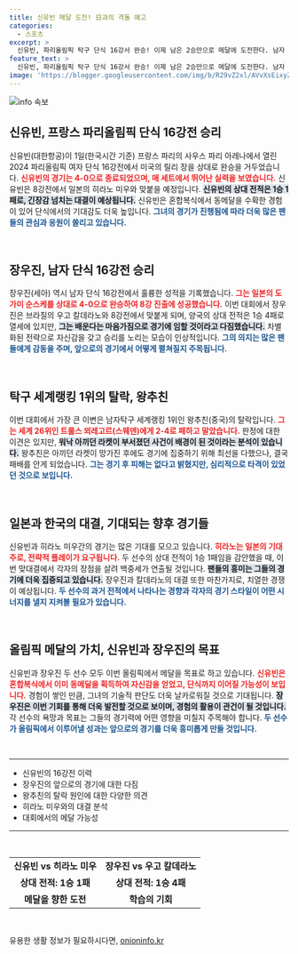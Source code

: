 ```yaml
---
title: 신유빈 메달 도전! 日과의 격돌 예고
categories:
  - 스포츠
excerpt: >
  신유빈, 파리올림픽 탁구 단식 16강서 완승! 이제 남은 2승만으로 메달에 도전한다. 남자 탁구 세계 1위 왕추친은 예기치 못한 탈락. 과연 다음 조경은?
feature_text: >
  신유빈, 파리올림픽 탁구 단식 16강서 완승! 이제 남은 2승만으로 메달에 도전한다. 남자 탁구 세계 1위 왕추친은 예기치 못한 탈락. 과연 다음 조경은?
image: 'https://blogger.googleusercontent.com/img/b/R29vZ2xl/AVvXsEixyZcFfHzMRdzZMjFBmAUKJYCLCGyLL1o632UiGVXcaFdKo_bkvkuCioo0uUKlGfBVcT3P84aROyZIXSBEx3Aw5nCQ3pTgDom1WDC4m8eifvWiAmWEEVb4x6G_l8C0QH225ldMjyaFvpxGEBGNO37VmDTDMHGhJPq73UglMfDca1-0aw/s1600/blogspot.png'
---
```


<p><img src="https://blogger.googleusercontent.com/img/b/R29vZ2xl/AVvXsEixyZcFfHzMRdzZMjFBmAUKJYCLCGyLL1o632UiGVXcaFdKo_bkvkuCioo0uUKlGfBVcT3P84aROyZIXSBEx3Aw5nCQ3pTgDom1WDC4m8eifvWiAmWEEVb4x6G_l8C0QH225ldMjyaFvpxGEBGNO37VmDTDMHGhJPq73UglMfDca1-0aw/s1600/blogspot.png" alt="info 속보" /></p>

<h2 data-ke-size="size26">신유빈, 프랑스 파리올림픽 단식 16강전 승리</h2>

<p data-ke-size="size16">신유빈(대한항공)이 1일(한국시간 기준) 프랑스 파리의 사우스 파리 아레나에서 열린 2024 파리올림픽 여자 단식 16강전에서 미국의 릴리 장을 상대로 완승을 거두었습니다. <b><span style="color: #ee2323;">신유빈의 경기는 4-0으로 종료되었으며, 매 세트에서 뛰어난 실력을 보였습니다.</span></b> 신유빈은 8강전에서 일본의 히라노 미우와 맞붙을 예정입니다. <b><span style="background-color: #21538527;">신유빈의 상대 전적은 1승 1패로, 긴장감 넘치는 대결이 예상됩니다.</span></b> 신유빈은 혼합복식에서 동메달을 수확한 경험이 있어 단식에서의 기대감도 더욱 높입니다. <b><span style="color: #1a5490;">그녀의 경기가 진행됨에 따라 더욱 많은 팬들의 관심과 응원이 쏠리고 있습니다.</span></b></p>

<p data-ke-size="size16">&nbsp;</p>

<h2 data-ke-size="size26">장우진, 남자 단식 16강전 승리</h2>

<p data-ke-size="size16">장우진(세아) 역시 남자 단식 16강전에서 훌륭한 성적을 기록했습니다. <b><span style="color: #ee2323;">그는 일본의 도가미 순스케를 상대로 4-0으로 완승하여 8강 진출에 성공했습니다.</span></b> 이번 대회에서 장우진은 브라질의 우고 칼데라노와 8강전에서 맞붙게 되며, 양국의 상대 전적은 1승 4패로 열세에 있지만, <b><span style="background-color: #21538527;">그는 배운다는 마음가짐으로 경기에 임할 것이라고 다짐했습니다.</span></b> 차별화된 전략으로 자신감을 갖고 승리를 노리는 모습이 인상적입니다. <b><span style="color: #1a5490;">그의 의지는 많은 팬들에게 감동을 주며, 앞으로의 경기에서 어떻게 펼쳐질지 주목됩니다.</span></b></p>

<p data-ke-size="size16">&nbsp;</p>

<h2 data-ke-size="size26">탁구 세계랭킹 1위의 탈락, 왕추친</h2>

<p data-ke-size="size16">이번 대회에서 가장 큰 이변은 남자탁구 세계랭킹 1위인 왕추친(중국)의 탈락입니다. <b><span style="color: #ee2323;">그는 세계 26위인 트룰스 뫼레고르(스웨덴)에게 2-4로 패하고 말았습니다.</span></b> 판정에 대한 이견은 있지만, <b><span style="background-color: #21538527;">워낙 아끼던 라켓이 부서졌던 사건이 배경이 된 것이라는 분석이 있습니다.</span></b> 왕추친은 아끼던 라켓이 망가진 후에도 경기에 집중하기 위해 최선을 다했으나, 결국 패배를 안게 되었습니다. <b><span style="color: #1a5490;">그는 경기 후 피해는 없다고 밝혔지만, 심리적으로 타격이 있었던 것으로 보입니다.</span></b></p>

<p data-ke-size="size16">&nbsp;</p>

<h2 data-ke-size="size26">일본과 한국의 대결, 기대되는 향후 경기들</h2>

<p data-ke-size="size16">신유빈과 히라노 미우간의 경기는 많은 기대를 모으고 있습니다. <b><span style="color: #ee2323;">히라노는 일본의 기대주로, 전략적 플레이가 요구됩니다.</span></b> 두 선수의 상대 전적이 1승 1패임을 감안했을 때, 이번 맞대결에서 각자의 장점을 살려 백중세가 연출될 것입니다. <b><span style="background-color: #21538527;">팬들의 흥미는 그들의 경기에 더욱 집중되고 있습니다.</span></b> 장우진과 칼데라노의 대결 또한 마찬가지로, 치열한 경쟁이 예상됩니다. <b><span style="color: #1a5490;">두 선수의 과거 전적에서 나타나는 경향과 각자의 경기 스타일이 어떤 시너지를 낼지 지켜볼 필요가 있습니다.</span></b></p>

<p data-ke-size="size16">&nbsp;</p>

<h2 data-ke-size="size26">올림픽 메달의 가치, 신유빈과 장우진의 목표</h2>

<p data-ke-size="size16">신유빈과 장우진 두 선수 모두 이번 올림픽에서 메달을 목표로 하고 있습니다. <b><span style="color: #ee2323;">신유빈은 혼합복식에서 이미 동메달을 획득하여 자신감을 얻었고, 단식까지 이어질 가능성이 보입니다.</span></b> 경험이 쌓인 만큼, 그녀의 기술적 판단도 더욱 날카로워질 것으로 기대됩니다. <b><span style="background-color: #21538527;">장우진은 이번 기회를 통해 더욱 발전할 것으로 보이며, 경험의 활용이 관건이 될 것입니다.</span></b> 각 선수의 욕망과 목표는 그들의 경기력에 어떤 영향을 미칠지 주목해야 합니다. <b><span style="color: #1a5490;">두 선수가 올림픽에서 이루어낼 성과는 앞으로의 경기를 더욱 흥미롭게 만들 것입니다.</span></b></p>

<p data-ke-size="size16">&nbsp;</p>

<hr>

<ul>
    <li>신유빈의 16강전 이력</li>
    <li>장우진의 앞으로의 경기에 대한 다짐</li>
    <li>왕추친의 탈락 원인에 대한 다양한 의견</li>
    <li>히라노 미우와의 대결 분석</li>
    <li>대회에서의 메달 가능성</li>
</ul>

<hr>

<p data-ke-size="size16">&nbsp;</p>

<table style="width: 100%;">
    <tr>
        <td style="text-align: center; height: 17px;"><b>신유빈 vs 히라노 미우</b></td>
        <td style="text-align: center; height: 17px;"><b>장우진 vs 우고 칼데라노</b></td>
    </tr>
    <tr>
        <td style="text-align: center; height: 17px;"><b>상대 전적: 1승 1패</b></td>
        <td style="text-align: center; height: 17px;"><b>상대 전적: 1승 4패</b></td>
    </tr>
    <tr>
        <td style="text-align: center; height: 17px;"><b>메달을 향한 도전</b></td>
        <td style="text-align: center; height: 17px;"><b>학습의 기회</b></td>
    </tr>
</table>

<p data-ke-size="size16">&nbsp;</p>
유용한 생활 정보가 필요하시다면, <a href="https://onioninfo.kr" rel="dofollow">onioninfo.kr</a>


